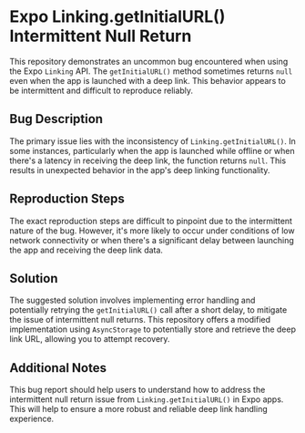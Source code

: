 # Expo Linking.getInitialURL() Intermittent Null Return

This repository demonstrates an uncommon bug encountered when using the Expo `Linking` API. The `getInitialURL()` method sometimes returns `null` even when the app is launched with a deep link. This behavior appears to be intermittent and difficult to reproduce reliably.

## Bug Description

The primary issue lies with the inconsistency of `Linking.getInitialURL()`.  In some instances, particularly when the app is launched while offline or when there's a latency in receiving the deep link, the function returns `null`. This results in unexpected behavior in the app's deep linking functionality.

## Reproduction Steps

The exact reproduction steps are difficult to pinpoint due to the intermittent nature of the bug.  However, it's more likely to occur under conditions of low network connectivity or when there's a significant delay between launching the app and receiving the deep link data.

## Solution

The suggested solution involves implementing error handling and potentially retrying the `getInitialURL()` call after a short delay, to mitigate the issue of intermittent null returns.  This repository offers a modified implementation using `AsyncStorage` to potentially store and retrieve the deep link URL, allowing you to attempt recovery.

## Additional Notes

This bug report should help users to understand how to address the intermittent null return issue from `Linking.getInitialURL()` in Expo apps. This will help to ensure a more robust and reliable deep link handling experience.